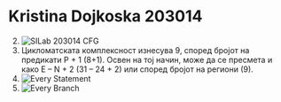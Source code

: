 # Kristina Dojkoska 203014
2. ![SILab 203014 CFG](https://user-images.githubusercontent.com/74841683/171913827-24b4536a-367e-4d48-9ebc-b03f416b5d77.png)
3. Цикломатската комплексност изнесува 9, според бројот на предикати P + 1 (8+1). Освен на тој начин, може да се пресмета и како E – N + 2 (31 – 24 + 2) или според бројот на региони (9).
4. ![Every Statement](https://user-images.githubusercontent.com/74841683/171914817-b4c4b6a6-c741-4d33-9eca-701e89056ebf.png)
5. ![Every Branch](https://user-images.githubusercontent.com/74841683/171914835-2d24638c-efe8-4e3f-bfe8-f2d0fe9271c8.png)
